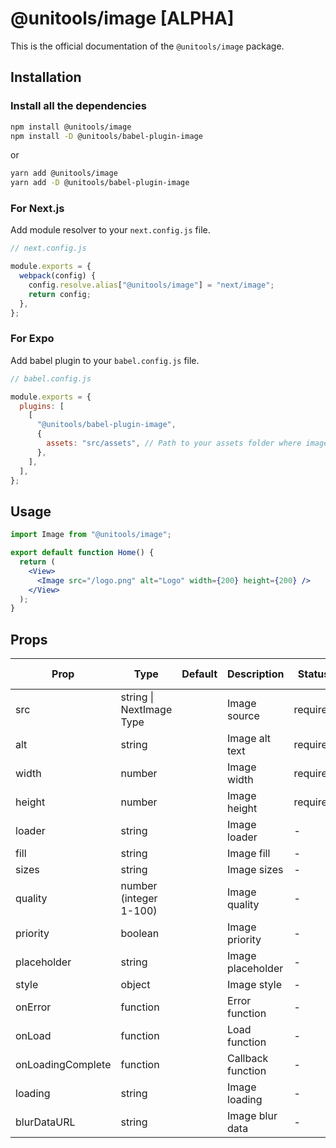 # @unitools/image [ALPHA]

This is the official documentation of the `@unitools/image` package.

## Installation

### Install all the dependencies

```bash
npm install @unitools/image
npm install -D @unitools/babel-plugin-image
```

or

```bash
yarn add @unitools/image
yarn add -D @unitools/babel-plugin-image
```

### For Next.js

Add module resolver to your `next.config.js` file.

```js
// next.config.js

module.exports = {
  webpack(config) {
    config.resolve.alias["@unitools/image"] = "next/image";
    return config;
  },
};
```

### For Expo

Add babel plugin to your `babel.config.js` file.

```js
// babel.config.js

module.exports = {
  plugins: [
    [
      "@unitools/babel-plugin-image",
      {
        assets: "src/assets", // Path to your assets folder where images are stored
      },
    ],
  ],
};
```

## Usage

```jsx
import Image from "@unitools/image";

export default function Home() {
  return (
    <View>
      <Image src="/logo.png" alt="Logo" width={200} height={200} />
    </View>
  );
}
```

## Props

| Prop              | Type                     | Default | Description       | Status   | Support Status |
| ----------------- | ------------------------ | ------- | ----------------- | -------- | -------------- |
| src               | string \| NextImage Type |         | Image source      | required | ✅             |
| alt               | string                   |         | Image alt text    | required | ✅             |
| width             | number                   |         | Image width       | required | ✅             |
| height            | number                   |         | Image height      | required | ✅             |
| loader            | string                   |         | Image loader      | -        | ❌             |
| fill              | string                   |         | Image fill        | -        | ❌             |
| sizes             | string                   |         | Image sizes       | -        | ❌             |
| quality           | number (integer 1-100)   |         | Image quality     | -        | ❌             |
| priority          | boolean                  |         | Image priority    | -        | ✅             |
| placeholder       | string                   |         | Image placeholder | -        | ✅             |
| style             | object                   |         | Image style       | -        | ✅             |
| onError           | function                 |         | Error function    | -        | ✅             |
| onLoad            | function                 |         | Load function     | -        | ✅             |
| onLoadingComplete | function                 |         | Callback function | -        | ❌             |
| loading           | string                   |         | Image loading     | -        | ❌             |
| blurDataURL       | string                   |         | Image blur data   | -        | ❌             |
